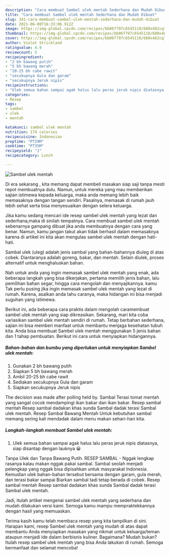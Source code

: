 ```yaml
---
description: "Cara membuat Sambel ulek mentah Sederhana dan Mudah Dibuat"
title: "Cara membuat Sambel ulek mentah Sederhana dan Mudah Dibuat"
slug: 341-cara-membuat-sambel-ulek-mentah-sederhana-dan-mudah-dibuat
date: 2021-06-08T16:33:06.912Z
image: https://img-global.cpcdn.com/recipes/bb06f797c6545110/680x482cq70/sambel-ulek-mentah-foto-resep-utama.jpg
thumbnail: https://img-global.cpcdn.com/recipes/bb06f797c6545110/680x482cq70/sambel-ulek-mentah-foto-resep-utama.jpg
cover: https://img-global.cpcdn.com/recipes/bb06f797c6545110/680x482cq70/sambel-ulek-mentah-foto-resep-utama.jpg
author: Violet Strickland
ratingvalue: 4.9
reviewcount: 5
recipeingredient:
- "2 bh bawang putih"
- "5 bh bawang merah"
- "20-25 bh cabe rawit"
- "secukupnya Gula dan garam"
- "secukupnya Jeruk nipis"
recipeinstructions:
- "Ulek semua bahan sampai agak halus lalu peras jeruk nipis diatasnya, siap disantap dengan lauknya 😀"
categories:
- Resep
tags:
- sambel
- ulek
- mentah

katakunci: sambel ulek mentah 
nutrition: 174 calories
recipecuisine: Indonesian
preptime: "PT29M"
cooktime: "PT35M"
recipeyield: "1"
recipecategory: Lunch

---
```



![Sambel ulek mentah](https://img-global.cpcdn.com/recipes/bb06f797c6545110/680x482cq70/sambel-ulek-mentah-foto-resep-utama.jpg)

Di era  sekarang , kita memang dapat membeli masakan siap saji tanpa mesti repot membuatnya dulu. Namun, untuk mereka yang mau memberikan sajian istimewa kepada keluarga, maka anda memang lebih baik memasaknya dengan tangan sendiri. Pasalnya, memasak di rumah jauh lebih sehat serta bisa menyesuaikan dengan selera keluarga.

Jika kamu sedang mencari ide resep sambel ulek mentah yang lezat dan sederhana,maka di sinilah tempatnya. Cara membuat sambel ulek mentah  sebenarnya gampang dibuat jika anda membuatnya dengan cara yang benar. Namun, kamu jangan takut akan tidak berhasil dalam memasaknya 
karena di artikel ini kita akan mengulas sambel ulek mentah dengan hati-hati.  

Sambal ulek (uleg) adalah jenis sambal yang bahan-bahannya diuleg di atas cobek. Diantaranya adalah goreng, bakar, dan mentah. Selain diulek, proses alternatif untuk menghaluskan bahan.

Nah untuk anda yang ingin memasak sambel ulek mentah yang enak, ada beberapa langkah yang bisa dikerjakan, pertama memilih jenis bahan, lalu pemilihan bahan segar, hingga cara mengolah dan menyajikannya. kamu Tak perlu pusing jika ingin memasak sambel ulek mentah yang lezat di rumah. Karena, asalkan anda  tahu caranya, maka hidangan ini bisa menjadi suguhan yang istimewa.

Berikut ini, ada beberapa cara praktis  dalam mengolah caramembuat sambel ulek mentah yang siap dikreasikan. Sekarang, mari kita coba variasikan sambel ulek mentah sendiri di rumah. Tetap berbahan sederhana, sajian ini bisa memberi manfaat untuk membantu menjaga kesehatan tubuh kita. Anda bisa membuat Sambel ulek mentah menggunakan 5 jenis bahan dan 1 tahap pembuatan. Berikut ini cara untuk menyiapkan hidangannya.

<!--inarticleads1-->

##### Bahan-bahan dan bumbu yang diperlukan untuk menyiapkan Sambel ulek mentah:

1. Gunakan 2 bh bawang putih
1. Siapkan 5 bh bawang merah
1. Ambil 20-25 bh cabe rawit
1. Sediakan secukupnya Gula dan garam
1. Siapkan secukupnya Jeruk nipis


The decision was made after polling held by. Sambal Terasi tomat mentah yang sangat cocok mendampingi ikan bakar dan ikan bakar. Resep sambal mentah Resep sambal dadakan khas sunda Sambal dadak terasi Sambal ulek mentah. Resep Sambal Bawang Mentah Untuk kebutuhan sambal memang sering kali mendadak dalam menu makan sehari-hari kita. 

<!--inarticleads2-->

##### Langkah-langkah membuat Sambel ulek mentah:

1. Ulek semua bahan sampai agak halus lalu peras jeruk nipis diatasnya, siap disantap dengan lauknya 😀


Tanpa Ulek dan Tanpa Bawang Putih. RESEP SAMBAL - Nggak lengkap rasanya kalau makan nggak pakai sambal. Sambal seolah menjadi pelengkap yang nggak bisa dipisahkan untuk masyarakat Indonesia. Kemudian ulek bahan-bahan tersebut bersama dengan garam, gula merah, dan terasi bakar sampai Biarkan sambal tadi tetap berada di cobek. Resep sambal mentah Resep sambal dadakan khas sunda Sambal dadak terasi Sambal ulek mentah. 

Jadi, itulah artikel mengenai  sambel ulek mentah  yang sederhana dan mudah dilakukan versi kami. Semoga kamu mampu mempraktekkannya dengan hasil yang memuaskan. 

Terima kasih kamu telah membaca resep yang kita tampilkan di sini. Harapan kami, resep  Sambel ulek mentah yang mudah di atas dapat membantu Anda menyiapkan masakan yang nikmat untuk keluarga/teman ataupun menjadi ide dalam berbisnis kuliner. Bagaimana? Mudah bukan? Itulah resep sambel ulek mentah yang bisa Anda lakukan di rumah. Semoga bermanfaat dan selamat mencoba!

